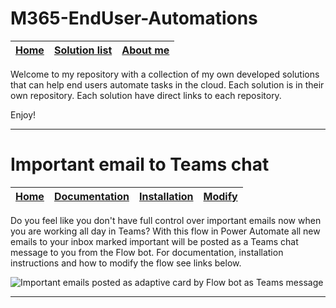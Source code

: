 # M365-EndUser-Automations
| [Home](https://github.com/burnwalled/M365-EndUser-Automations) | [Solution list](https://github.com/burnwalled/M365-EndUser-Automations/wiki/Solution-list) | [About me](https://github.com/burnwalled/M365-EndUser-Automations/wiki/About-me) |
| ---- | ---- | ---- |

Welcome to my repository with a collection of my own developed solutions that can help end users automate tasks in the cloud.
Each solution is in their own repository. Each solution have direct links to each repository.

Enjoy!

***

# Important email to Teams chat

| [Home](https://github.com/burnwalled/Important-email-to-Teams-chat/wiki/Home) | [Documentation](https://github.com/burnwalled/Important-email-to-Teams-chat/wiki/Documentation) | [Installation](https://github.com/burnwalled/Important-email-to-Teams-chat/wiki/Installation) | [Modify](https://github.com/burnwalled/Important-email-to-Teams-chat/wiki/Modify) |
| ---- | ---- | ---- | ---- |

Do you feel like you don't have full control over important emails now when you are working all day in Teams?
With this flow in Power Automate all new emails to your inbox marked important will be posted as a Teams chat message to you from the Flow bot.
For documentation, installation instructions and how to modify the flow see links below.

![Important emails posted as adaptive card by Flow bot as Teams message](https://raw.githubusercontent.com/burnwalled/Important-email-to-Teams-chat/main/Pics/postedadaptivecard.PNG)

***
